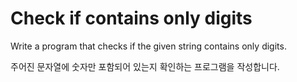 # Check if contains only digits

Write a program that checks if the given string contains only digits.

주어진 문자열에 숫자만 포함되어 있는지 확인하는 프로그램을 작성합니다.
